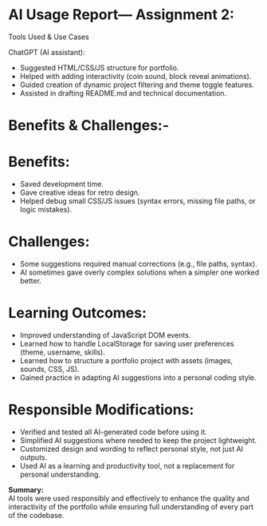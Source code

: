 # AI Usage Report— Assignment 2:
Tools Used & Use Cases

ChatGPT (AI assistant):
- Suggested HTML/CSS/JS structure for portfolio.
- Helped with adding interactivity (coin sound, block reveal animations).
- Guided creation of dynamic project filtering and theme toggle features.
- Assisted in drafting README.md and technical documentation.

# Benefits & Challenges:-
# Benefits:
- Saved development time.
- Gave creative ideas for retro design.
- Helped debug small CSS/JS issues (syntax errors, missing file paths, or logic mistakes).

# Challenges:
- Some suggestions required manual corrections (e.g., file paths, syntax).
- AI sometimes gave overly complex solutions when a simpler one worked better.

# Learning Outcomes:
- Improved understanding of JavaScript DOM events.
- Learned how to handle LocalStorage for saving user preferences (theme, username, skills).
- Learned how to structure a portfolio project with assets (images, sounds, CSS, JS).
- Gained practice in adapting AI suggestions into a personal coding style.

# Responsible Modifications:
- Verified and tested all AI-generated code before using it.
- Simplified AI suggestions where needed to keep the project lightweight.
- Customized design and wording to reflect personal style, not just AI outputs.
- Used AI as a learning and productivity tool, not a replacement for personal understanding.

**Summary:**  
AI tools were used responsibly and effectively to enhance the quality and interactivity of the portfolio while ensuring full understanding of every part of the codebase.